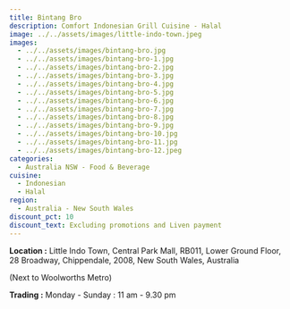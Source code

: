 ```yaml
---
title: Bintang Bro
description: Comfort Indonesian Grill Cuisine - Halal
image: ../../assets/images/little-indo-town.jpeg
images:
  - ../../assets/images/bintang-bro.jpg
  - ../../assets/images/bintang-bro-1.jpg
  - ../../assets/images/bintang-bro-2.jpg
  - ../../assets/images/bintang-bro-3.jpg
  - ../../assets/images/bintang-bro-4.jpg
  - ../../assets/images/bintang-bro-5.jpg
  - ../../assets/images/bintang-bro-6.jpg
  - ../../assets/images/bintang-bro-7.jpg
  - ../../assets/images/bintang-bro-8.jpg
  - ../../assets/images/bintang-bro-9.jpg
  - ../../assets/images/bintang-bro-10.jpg
  - ../../assets/images/bintang-bro-11.jpg
  - ../../assets/images/bintang-bro-12.jpeg
categories:
  - Australia NSW - Food & Beverage
cuisine:
  - Indonesian
  - Halal
region:
  - Australia - New South Wales
discount_pct: 10
discount_text: Excluding promotions and Liven payment
---
```

**Location :** Little Indo Town, Central Park Mall, RB011, Lower Ground Floor, 28 Broadway, Chippendale, 2008, New South Wales, Australia 

(Next to Woolworths Metro)

**Trading :** Monday - Sunday : 11 am - 9.30 pm
